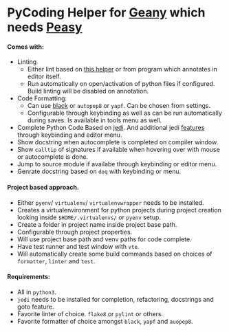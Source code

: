 # PyCoding Helper for [Geany](https://geany.org) which needs [Peasy](https://github.com/kugel-/peasy)


#### Comes with:

 * Linting
    - Either lint based on [this helper](https://wiki.geany.org/howtos/check_python_code) or from program which annotates in editor itself.
    - Run automatically on open/activation of python files if configured. Build linting will be disabled on annotation.
 * Code Formatting:
    - Can use [black](https://black.readthedocs.io/en/stable/) or `autopep8` or `yapf`. Can be chosen from settings.
    - Configurable through keybinding as well as can be run automatically during saves. Is available in tools menu as well.
* Complete Python Code Based on [jedi](https://jedi.readthedocs.io/en/latest/). And additional jedi [features](https://jedi.readthedocs.io/en/latest/docs/features.html) through keybinding and editor menu.
* Show docstring when autocomplete is completed on compiler window.
* Show `calltip` of signatures if available when hovering over with mouse or autocomplete is done.
* Jump to source module if availabe through keybinding or editor menu.
* Genrate docstring based on `doq` with keybinding or menu.

#### Project based approach.

* Either `pyenv`/ `virtualenv`/ `virtualenvwrapper` needs to be installed.
* Creates a virtualenvironment for python projects during project creation looking inside `$HOME/.virtualenvs/` or `pyenv` setup.
* Create a folder in project name inside project base path.
* Configurable through project properties.
* Will use project base path and venv paths for code complete.
* Have test runner and test window with `vte`.
* Will automatically create some build commands based on choices of `formatter`, `linter` and `test`.


#### Requirements:
* All in `python3`.
* `jedi` needs to be installed for completion, refactoring, docstrings and goto feature.
* Favorite linter of choice. `flake8` or `pylint` or others.
* Favorite formatter of choice amongst `black`, `yapf` and `auopep8`.
